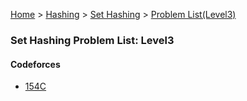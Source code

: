 [Home](../../../../) > [Hashing](../../../) > [Set Hashing](../../) > [Problem List(Level3)](./)

### Set Hashing Problem List: Level3


#### Codeforces
- [154C](../../l3-cf-154C)


